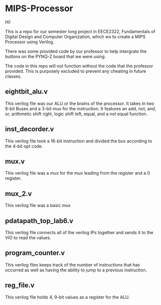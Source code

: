 # MIPS-Processor

Hi!

This is a repo for our semester long project in EECE2322, Fundamentals of Digital Design and Computer Organization, which ws to create a MIPS Processor using Verilog. 

There was some provided code by our professor to help intergrate the buttons on the PYNQ-Z board that we were using.

The code in this repo will not function without the code that the professor provided. This is purposely excluded to prevent any cheating in future classes.

## eightbit_alu.v
This verilog file was our ALU or the brains of the processor. It takes in two 8-bit Buses and a 3-bit mux for the instruction. It features an add, not, and, or, arithmetic shift right, logic shift left, equal, and a not equal function. 

## inst_decorder.v
This verilog file took a 16-bit instruction and divided the bus according to the 4-bit opt code.

## mux.v
This verilog file was a mux for the mux leading from the register and a 0 register.

## mux_2.v 
This verilog file was a basic mux

## pdatapath_top_lab6.v
This verilog file connects all of the verilog IPs together and sends it to the VIO to read the values.

## program_counter.v
This verilog files keeps track of the number of instructions that has occurred as well as having the ability to jump to a previous instruction.

## reg_file.v
This verilog file holds 4, 9-bit values as a register for the ALU. 
